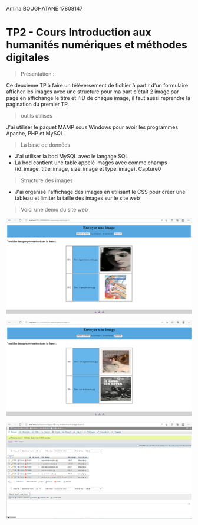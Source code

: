 Amina BOUGHATANE 17808147

# TP2 - Cours Introduction aux  humanités numériques et méthodes digitales

> Présentation :

Ce deuxieme TP à faire un téléversement de fichier à partir d'un formulaire afficher les images avec une structure pour ma part c'était 2 image par page en affichange le titre et l'ID de chaque image, il faut aussi reprendre la pagination du premier TP. 

> outils utilisés 

J'ai utiliser le paquet MAMP sous Windows pour avoir les programmes Apache, PHP et MySQL.


> La base de données 

* J'ai utiliser la bdd MySQL avec le langage SQL
* La bdd contient une table appelé images avec comme champs (id_image, title_image, size_image et type_image).
Capture0
> Structure des images 
* J'ai organisé l'affichage des images en utilisant le CSS pour creer une tableau et limiter la taille des images sur le site web


> Voici une demo du site web

 ![DEMO](https://github.com/aboughatane/TP2_HYPERMEDIA/blob/main/captures/tp2-screenshot1.PNG)

 ![DEMO](https://github.com/aboughatane/TP2_HYPERMEDIA/blob/main/captures/tp2-screenshot2.PNG)

 ![DEMO](https://github.com/aboughatane/TP2_HYPERMEDIA/blob/main/captures/tp2-screenshot3.PNG)


